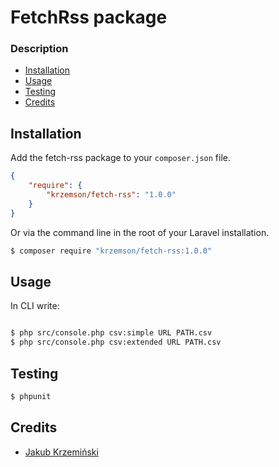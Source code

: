 FetchRss package
================

### Description

- [Installation](#installation)
- [Usage](#usage)
- [Testing](#testing)
- [Credits](#credits)


Installation
------------

Add the fetch-rss package to your `composer.json` file.

``` json
{
    "require": {
        "krzemson/fetch-rss": "1.0.0"
    }
}
```

Or via the command line in the root of your Laravel installation.

``` bash
$ composer require "krzemson/fetch-rss:1.0.0"
```

Usage
-----

In CLI write:

``` bash

$ php src/console.php csv:simple URL PATH.csv
$ php src/console.php csv:extended URL PATH.csv

```


Testing
-------

``` bash
$ phpunit
```



Credits
-------

- [Jakub Krzemiński](https://github.com/krzemson)
